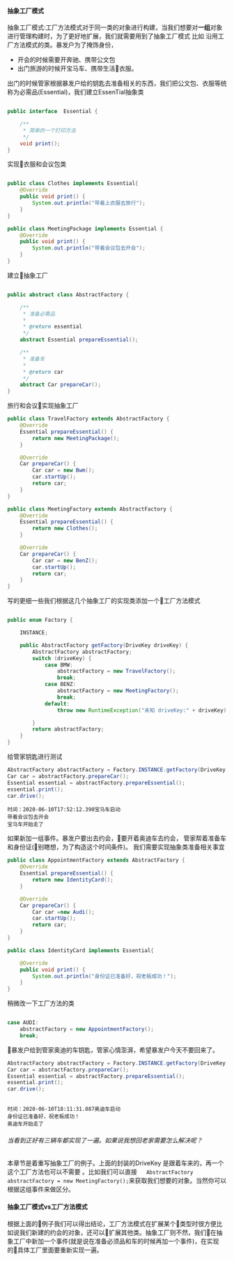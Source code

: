 #### 抽象工厂模式

抽象工厂模式:工厂方法模式对于同一类的对象进行构建，当我们想要对**一组**对象进行管理构建时，为了更好地扩展，我们就需要用到了抽象工厂模式
比如 沿用工厂方法模式的类。暴发户为了掩饰身份，
- 开会的时候需要开奔驰、携带公文包
- 出门旅游的时候开宝马车、携带生活衣服。

出门的时候管家根据暴发户给的钥匙去准备相关的东西，我们把公文包、衣服等统称为必需品(Essential)，我们建立EssenTial抽象类
```java

public interface  Essential {

    /**
     * 简单的一个打印方法
     */
    void print();
}
```
实现衣服和会议包类
```java

public class Clothes implements Essential{
    @Override
    public void print() {
        System.out.println("带着上衣服去旅行");
    }
}

public class MeetingPackage implements Essential {
    @Override
    public void print() {
        System.out.println("带着会议包去开会");
    }
}
```
建立抽象工厂
```java

public abstract class AbstractFactory {

    /**
     * 准备必需品
     *
     * @return essential
     */
    abstract Essential prepareEssential();

    /**
     * 准备车
     *
     * @return car
     */
    abstract Car prepareCar();
}
```
旅行和会议实现抽象工厂
```java
public class TravelFactory extends AbstractFactory {
    @Override
    Essential prepareEssential() {
        return new MeetingPackage();
    }

    @Override
    Car prepareCar() {
        Car car = new Bwm();
        car.startUp();
        return car;
    }
}

public class MeetingFactory extends AbstractFactory {
    @Override
    Essential prepareEssential() {
        return new Clothes();
    }

    @Override
    Car prepareCar() {
        Car car = new BenZ();
        car.startUp();
        return car;
    }
}

```
写的更细一些我们根据这几个抽象工厂的实现类添加一个工厂方法模式
```java

public enum Factory {

    INSTANCE;

    public AbstractFactory getFactory(DriveKey driveKey) {
        AbstractFactory abstractFactory;
        switch (driveKey) {
            case BMW:
                abstractFactory = new TravelFactory();
                break;
            case BENZ:
                abstractFactory = new MeetingFactory();
                break;
            default:
                throw new RuntimeException("未知 driveKey:" + driveKey);

        }
        return abstractFactory;
    }
}

```
给管家钥匙进行测试
```java
AbstractFactory abstractFactory = Factory.INSTANCE.getFactory(DriveKey.BMW);
Car car = abstractFactory.prepareCar();
Essential essential = abstractFactory.prepareEssential();
essential.print();
car.drive();

```
```log
时间：2020-06-10T17:52:12.390宝马车启动
带着会议包去开会
宝马车开始走了
```

如果新加一组事件。暴发户要出去约会，要开着奥迪车去约会，
管家帮着准备车和身份证(别瞎想，为了构造这个时间条件)。
我们需要实现抽象类准备相关事宜
```java
public class AppointmentFactory extends AbstractFactory {
    @Override
    Essential prepareEssential() {
        return new IdentityCard();
    }

    @Override
    Car prepareCar() {
        Car car =new Audi();
        car.startUp();
        return car;
    }
}

public class IdentityCard implements Essential{

    @Override
    public void print() {
        System.out.println("身份证已准备好，祝老板成功！");
    }
}
```
稍微改一下工厂方法的类
```java

case AUDI:
    abstractFactory = new AppointmentFactory();
    break;

```
暴发户给到管家奥迪的车钥匙，管家心情澎湃，希望暴发户今天不要回来了。
```java
AbstractFactory abstractFactory = Factory.INSTANCE.getFactory(DriveKey.AUDI);
Car car = abstractFactory.prepareCar();
Essential essential = abstractFactory.prepareEssential();
essential.print();
car.drive();
```
```log

时间：2020-06-10T18:11:31.087奥迪车启动
身份证已准备好，祝老板成功！
奥迪车开始走了
```

###### 当看到正好有三辆车都实现了一遍。如果说我想回老家需要怎么解决呢？

本章节是着重写抽象工厂的例子。上面的封装的DriveKey 是跟着车来的，再一个这个工厂方法也可以不需要 。比如我们可以直接`   AbstractFactory abstractFactory = new MeetingFactory();`来获取我们想要的对象。当然你可以根据这组事件来做区分。

 #### 抽象工厂模式vs工厂方法模式

 根据上面的例子我们可以得出结论，工厂方法模式在扩展某个类型时很方便比如说我们新建的约会的对象，还可以扩展其他类。抽象工厂则不然，我们在抽象工厂中新加一个事件(就是说在准备必须品和车的时候再加一个事件)，在实现的具体工厂里面要重新实现一遍。
